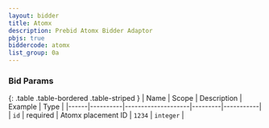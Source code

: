 ```yaml
---
layout: bidder
title: Atomx
description: Prebid Atomx Bidder Adaptor
pbjs: true
biddercode: atomx
list_group: 0a
---
```


### Bid Params

{: .table .table-bordered .table-striped }
| Name | Scope    | Description        | Example | Type      |
|------|----------|--------------------|---------|-----------|
| `id` | required | Atomx placement ID | `1234`  | `integer` |
